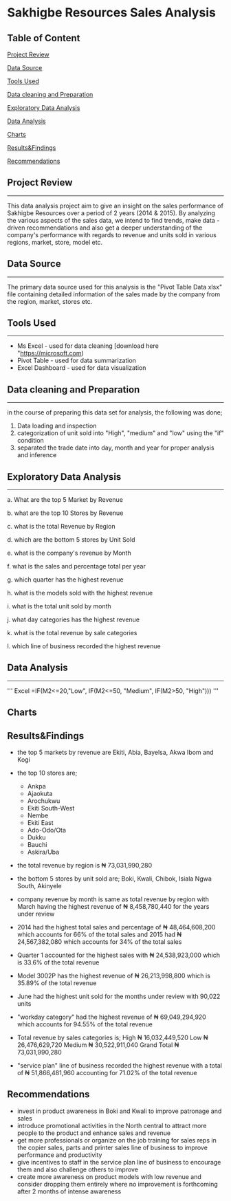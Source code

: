 # Sakhigbe Resources Sales Analysis

## Table of Content
 [Project Review](#project-review)
 
 [Data Source](#data-source)
 
 [Tools Used](#tools-used)
 
 [Data cleaning and Preparation](#data-cleaning-and-preparation)
 
 [Exploratory Data Analysis](#exploratory-data-analysis)
 
 [Data Analysis](#data-analysis)
 
 [Charts](#charts)
 
 [Results&Findings](#results-findings)
 
 [Recommendations](#recommendations)
 
 
 
 
 
## Project Review
---
This data analysis project aim to give an insight on the sales performance of Sakhigbe Resources over a period of 2 years (2014 & 2015). By analyzing the various aspects of the sales data, we intend to find trends, make data - driven recommendations and also get a deeper understanding of the company's performance with regards to revenue and units sold in various regions, market, store, model etc.

## Data Source
---
The primary data source used for this analysis is the "Pivot Table Data xlsx" file containing detailed information of the sales made by the company from the region, market, stores etc.

## Tools Used
---
- Ms Excel - used for data cleaning [download here "https://microsoft.com)
- Pivot Table - used for data summarization
- Excel Dashboard - used for data visualization

## Data cleaning and Preparation
---
  in the course of preparing this data set for analysis, the following was done;
  1. Data loading and inspection
  2. categorization of unit sold into "High", "medium" and "low" using the "if" condition
  3. separated the trade date into day, month and year for proper analysis and inference
     
## Exploratory Data Analysis
---
  a. What are the top 5 Market by Revenue	
  
  b. what are the top 10 Stores by Revenue
  
  c. what is the total Revenue by Region	
  
  d. which are the bottom 5 stores by Unit Sold	
  
  e. what is the company's revenue by Month	

  f. what is the sales and percentage total per year

  g. which quarter has the highest revenue

  h. what is the models sold with the highest revenue

  i. what is the total unit sold by month

  j. what day categories has the highest revenue

  k. what is the total revenue by sale categories

  l. which line of business recorded the highest revenue
  
## Data Analysis
---
'''
Excel
=IF(M2<=20,"Low", IF(M2<=50, "Medium", IF(M2>50, "High")))
'''

## Charts


## Results&Findings
  - the top 5 markets by revenue are Ekiti, Abia, Bayelsa, Akwa Ibom and Kogi
  - the top 10 stores are;
    - Ankpa
    - Ajaokuta
    - Arochukwu
    - Ekiti South-West
    - Nembe
    - Ekiti East
    - Ado-Odo/Ota
    - Dukku
    - Bauchi
    - Askira/Uba

  - the total revenue by region is  ₦ 73,031,990,280
  - the bottom 5 stores by unit sold are; Boki, Kwali, Chibok, Isiala Ngwa South, Akinyele
  - company revenue by month is same as total revenue by region with March having the highest revenue of ₦ 8,458,780,440 for the years under review
  - 2014 had the highest total sales and percentage of ₦ 48,464,608,200 which accounts for 66% of the total sales and 2015 had ₦ 24,567,382,080 which accounts for 34% of the total sales
  - Quarter 1 accounted for the highest sales with ₦ 24,538,923,000 which is 33.6% of the total revenue
  - Model 3002P has the highest revenue of ₦ 26,213,998,800 which is 35.89% of the total revenue
  - June had the highest unit sold for the months under review with 90,022 units
  - "workday category" had the highest revenue of ₦ 69,049,294,920 which accounts for 94.55% of the total revenue
  - Total revenue by sales categories is;
      High	₦ 16,032,449,520
      Low	₦ 26,476,629,720
      Medium	₦ 30,522,911,040
      Grand Total	₦ 73,031,990,280
  - "service plan" line of business recorded the highest revenue with a total of ₦ 51,866,481,960 accounting for 71.02% of the total revenue

## Recommendations
  - invest in product awareness in Boki and Kwali to improve patronage and sales
  - introduce promotional activities in the North central to attract more people to the product and enhance sales and revenue
  - get more professionals or organize on the job training for sales reps in the copier sales, parts and printer sales line of business to improve performance and productivity
  - give incentives to staff in the service plan line of business to encourage them and also challenge others to improve
  - create more awareness on product models with low revenue and consider dropping them entirely where no improvement is forthcoming after 2 months of intense awareness








